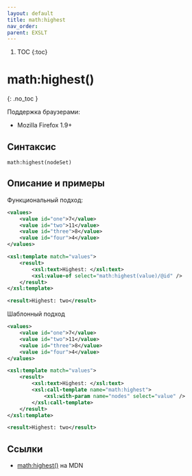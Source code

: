 ```yaml
---
layout: default
title: math​:highest
nav_order:
parent: EXSLT
---
```


<!-- prettier-ignore-start -->
1. TOC
{:toc}

# math​:highest()
{: .no_toc }
<!-- prettier-ignore-end -->

Поддержка браузерами:

- Mozilla Firefox 1.9+

## Синтаксис

```
math:highest(nodeSet)
```

## Описание и примеры

Функциональный подход:

```xml
<values>
	<value id="one">7</value>
	<value id="two">11</value>
	<value id="three">8</value>
	<value id="four">4</value>
</values>
```

```xml
<xsl:template match="values">
	<result>
		<xsl:text>Highest: </xsl:text>
		<xsl:value-of select="math:highest(value)/@id" />
	</result>
</xsl:template>
```

```xml
<result>Highest: two</result>
```

Шаблонный подход

```xml
<values>
	<value id="one">7</value>
	<value id="two">11</value>
	<value id="three">8</value>
	<value id="four">4</value>
</values>
```

```xml
<xsl:template match="values">
	<result>
		<xsl:text>Highest: </xsl:text>
		<xsl:call-template name="math:highest">
			<xsl:with-param name="nodes" select="value" />
		</xsl:call-template>
	</result>
</xsl:template>
```

```xml
<result>Highest: two</result>
```

## Ссылки

- [math​:highest()](https://developer.mozilla.org/en-US/docs/Web/EXSLT/math/highest) на MDN

